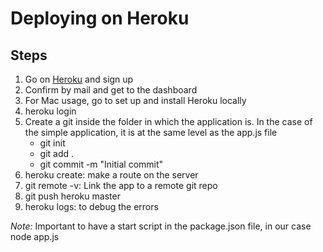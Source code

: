 # Deploying on Heroku

## Steps

1. Go on [Heroku](https://www.heroku.com/) and sign up
2. Confirm by mail and get to the dashboard
3. For Mac usage, go to set up and install Heroku locally
4. heroku login
5. Create a git inside the folder in which the application is. In the case of the simple application, it is at the same level as the app.js file
    - git init
    - git add .
    - git commit -m "Initial commit"
6. heroku create: make a route on the server
7. git remote -v: Link the app to a remote git repo
8. git push heroku master
9. heroku logs: to debug the errors

*Note:* Important to have a start script in the package.json file, in our case node app.js
